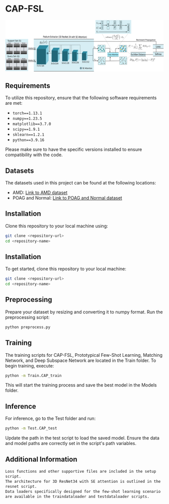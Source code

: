 # CAP-FSL

![Example Image](./Data/OCT-ProtoNet.png)

## Requirements

To utilize this repository, ensure that the following software requirements are met:

- `torch==1.13.1`
- `numpy==1.23.5`
- `matplotlib==3.7.0`
- `scipy==1.9.1`
- `sklearn==1.2.1`
- `python==3.9.16`

Please make sure to have the specific versions installed to ensure compatibility with the code.

## Datasets

The datasets used in this project can be found at the following locations:

- AMD: [Link to AMD dataset](https://people.duke.edu/~sf59/RPEDC_Ophth_2013_dataset.htm)
- POAG and Normal: [Link to POAG and Normal dataset](https://zenodo.org/records/1481223)



## Installation

Clone this repository to your local machine using:

```bash
git clone <repository-url>
cd <repository-name>
```

## Installation

To get started, clone this repository to your local machine:

```bash
git clone <repository-url>
cd <repository-name>
```

## Preprocessing
Prepare your dataset by resizing and converting it to numpy format. Run the preprocessing script:
```bash
python preprocess.py
```

## Training
The training scripts for CAP-FSL, Prototypical Few-Shot Learning, Matching Network, and Deep Subspace Network are located in the Train folder. To begin training, execute:
```bash
python -m Train.CAP_train
```
This will start the training process and save the best model in the Models folder.

## Inference
For inference, go to the Test folder and run:
```bash
python -m Test.CAP_test
```

Update the path in the test script to load the saved model. Ensure the data and model paths are correctly set in the script's path variables.

## Additional Information

    Loss functions and other supportive files are included in the setup script.
    The architecture for 3D ResNet34 with SE attention is outlined in the resnet script.
    Data loaders specifically designed for the few-shot learning scenario are available in the traindataloader and testdataloader scripts.











